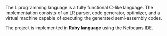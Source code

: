 The L programming language is a fully functional C-like language. The implementation consists of an LR parser, code generator, optimizer, and a virtual machine capable of executing the generated semi-assembly codes. 

The project is implemented in **Ruby language** using the Netbeans IDE.

